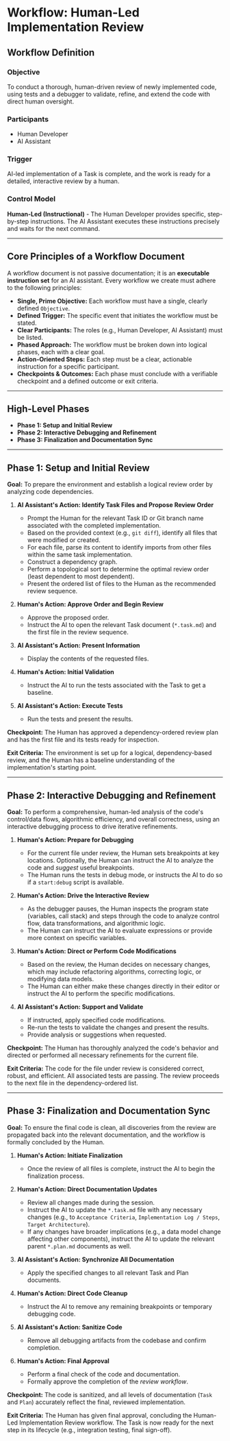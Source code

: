 # Workflow: Human-Led Implementation Review

## Workflow Definition

### Objective

To conduct a thorough, human-driven review of newly implemented code, using tests and a debugger to validate, refine, and extend the code with direct human oversight.

### Participants

- Human Developer
- AI Assistant

### Trigger

AI-led implementation of a Task is complete, and the work is ready for a detailed, interactive review by a human.

### Control Model

**Human-Led (Instructional)** - The Human Developer provides specific, step-by-step instructions. The AI Assistant executes these instructions precisely and waits for the next command.

---

## Core Principles of a Workflow Document

A workflow document is not passive documentation; it is an **executable instruction set** for an AI assistant. Every workflow we create must adhere to the following principles:

- **Single, Prime Objective:** Each workflow must have a single, clearly defined `Objective`.
- **Defined Trigger:** The specific event that initiates the workflow must be stated.
- **Clear Participants:** The roles (e.g., Human Developer, AI Assistant) must be listed.
- **Phased Approach:** The workflow must be broken down into logical phases, each with a clear goal.
- **Action-Oriented Steps:** Each step must be a clear, actionable instruction for a specific participant.
- **Checkpoints & Outcomes:** Each phase must conclude with a verifiable checkpoint and a defined outcome or exit criteria.

---

## High-Level Phases

- **Phase 1: Setup and Initial Review**
- **Phase 2: Interactive Debugging and Refinement**
- **Phase 3: Finalization and Documentation Sync**

---

## Phase 1: Setup and Initial Review

**Goal:** To prepare the environment and establish a logical review order by analyzing code dependencies.

1.  **AI Assistant's Action: Identify Task Files and Propose Review Order**

    - Prompt the Human for the relevant Task ID or Git branch name associated with the completed implementation.
    - Based on the provided context (e.g., `git diff`), identify all files that were modified or created.
    - For each file, parse its content to identify imports from other files within the same task implementation.
    - Construct a dependency graph.
    - Perform a topological sort to determine the optimal review order (least dependent to most dependent).
    - Present the ordered list of files to the Human as the recommended review sequence.

2.  **Human's Action: Approve Order and Begin Review**

    - Approve the proposed order.
    - Instruct the AI to open the relevant Task document (`*.task.md`) and the first file in the review sequence.

3.  **AI Assistant's Action: Present Information**

    - Display the contents of the requested files.

4.  **Human's Action: Initial Validation**

    - Instruct the AI to run the tests associated with the Task to get a baseline.

5.  **AI Assistant's Action: Execute Tests**
    - Run the tests and present the results.

**Checkpoint:** The Human has approved a dependency-ordered review plan and has the first file and its tests ready for inspection.

**Exit Criteria:** The environment is set up for a logical, dependency-based review, and the Human has a baseline understanding of the implementation's starting point.

---

## Phase 2: Interactive Debugging and Refinement

**Goal:** To perform a comprehensive, human-led analysis of the code's control/data flows, algorithmic efficiency, and overall correctness, using an interactive debugging process to drive iterative refinements.

1.  **Human's Action: Prepare for Debugging**

    - For the current file under review, the Human sets breakpoints at key locations. Optionally, the Human can instruct the AI to analyze the code and _suggest_ useful breakpoints.
    - The Human runs the tests in debug mode, or instructs the AI to do so if a `start:debug` script is available.

2.  **Human's Action: Drive the Interactive Review**

    - As the debugger pauses, the Human inspects the program state (variables, call stack) and steps through the code to analyze control flow, data transformations, and algorithmic logic.
    - The Human can instruct the AI to evaluate expressions or provide more context on specific variables.

3.  **Human's Action: Direct or Perform Code Modifications**

    - Based on the review, the Human decides on necessary changes, which may include refactoring algorithms, correcting logic, or modifying data models.
    - The Human can either make these changes directly in their editor or instruct the AI to perform the specific modifications.

4.  **AI Assistant's Action: Support and Validate**
    - If instructed, apply specified code modifications.
    - Re-run the tests to validate the changes and present the results.
    - Provide analysis or suggestions when requested.

**Checkpoint:** The Human has thoroughly analyzed the code's behavior and directed or performed all necessary refinements for the current file.

**Exit Criteria:** The code for the file under review is considered correct, robust, and efficient. All associated tests are passing. The review proceeds to the next file in the dependency-ordered list.

---

## Phase 3: Finalization and Documentation Sync

**Goal:** To ensure the final code is clean, all discoveries from the review are propagated back into the relevant documentation, and the workflow is formally concluded by the Human.

1.  **Human's Action: Initiate Finalization**

    - Once the review of all files is complete, instruct the AI to begin the finalization process.

2.  **Human's Action: Direct Documentation Updates**

    - Review all changes made during the session.
    - Instruct the AI to update the `*.task.md` file with any necessary changes (e.g., to `Acceptance Criteria`, `Implementation Log / Steps`, `Target Architecture`).
    - If any changes have broader implications (e.g., a data model change affecting other components), instruct the AI to update the relevant parent `*.plan.md` documents as well.

3.  **AI Assistant's Action: Synchronize All Documentation**

    - Apply the specified changes to all relevant Task and Plan documents.

4.  **Human's Action: Direct Code Cleanup**

    - Instruct the AI to remove any remaining breakpoints or temporary debugging code.

5.  **AI Assistant's Action: Sanitize Code**

    - Remove all debugging artifacts from the codebase and confirm completion.

6.  **Human's Action: Final Approval**
    - Perform a final check of the code and documentation.
    - Formally approve the completion of the _review workflow_.

**Checkpoint:** The code is sanitized, and all levels of documentation (`Task` and `Plan`) accurately reflect the final, reviewed implementation.

**Exit Criteria:** The Human has given final approval, concluding the Human-Led Implementation Review workflow. The Task is now ready for the next step in its lifecycle (e.g., integration testing, final sign-off).
